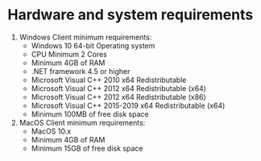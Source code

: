 # Hardware and system requirements





1. Windows Client minimum requirements:
   * Windows 10 64-bit Operating system
   * CPU Minimum 2 Cores
   * Minimum 4GB of RAM
   * .NET framework 4.5 or higher
   * Microsoft Visual C++ 2010 x64 Redistributable
   * Microsoft Visual C++ 2012 x64 Redistributable \(x64\)
   * Microsoft Visual C++ 2012 x64 Redistributable \(x86\)
   * Microsoft Visual C++ 2015-2019 x64 Redistributable \(x64\)
   * Minimum 100MB of free disk space
2. MacOS Client minimum requirements:
   * MacOS 10.x
   * Minimum 4GB of RAM
   * Minimum 15GB of free disk space

